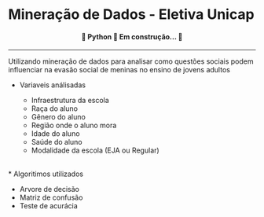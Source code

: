 # Mineração de Dados - Eletiva Unicap

<h4 align="center"> 
	🚧  Python 🚀 Em construção...  🚧
</h4>
<hr>

Utilizando mineração de dados para analisar como questões sociais podem influenciar na evasão social de meninas no ensino de jovens adultos


* Variaveis análisadas

  * Infraestrutura da escola
  * Raça do aluno
  * Gênero do aluno
  * Região onde o aluno mora
  * Idade do aluno
  * Saúde do aluno
  * Modalidade da escola (EJA ou Regular)
<br>
* Algoritimos utilizados

  * Arvore de decisão
  * Matriz de confusão
  * Teste de acurácia